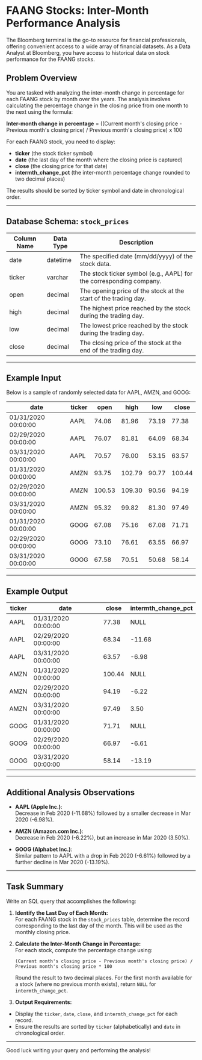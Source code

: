 # FAANG Stocks: Inter-Month Performance Analysis

The Bloomberg terminal is the go-to resource for financial professionals, offering convenient access to a wide array of financial datasets. As a Data Analyst at Bloomberg, you have access to historical data on stock performance for the FAANG stocks.

## Problem Overview

You are tasked with analyzing the inter-month change in percentage for each FAANG stock by month over the years. The analysis involves calculating the percentage change in the closing price from one month to the next using the formula:

**Inter-month change in percentage** = ((Current month's closing price - Previous month's closing price) / Previous month's closing price) x 100

For each FAANG stock, you need to display:
- **ticker** (the stock ticker symbol)
- **date** (the last day of the month where the closing price is captured)
- **close** (the closing price for that date)
- **intermth_change_pct** (the inter-month percentage change rounded to two decimal places)

The results should be sorted by ticker symbol and date in chronological order.

---

## Database Schema: `stock_prices`

| Column Name | Data Type | Description                                                                |
|-------------|-----------|----------------------------------------------------------------------------|
| date        | datetime  | The specified date (mm/dd/yyyy) of the stock data.                         |
| ticker      | varchar   | The stock ticker symbol (e.g., AAPL) for the corresponding company.        |
| open        | decimal   | The opening price of the stock at the start of the trading day.            |
| high        | decimal   | The highest price reached by the stock during the trading day.             |
| low         | decimal   | The lowest price reached by the stock during the trading day.              |
| close       | decimal   | The closing price of the stock at the end of the trading day.              |

---

## Example Input

Below is a sample of randomly selected data for AAPL, AMZN, and GOOG:

| date                | ticker | open   | high   | low    | close  |
|---------------------|--------|--------|--------|--------|--------|
| 01/31/2020 00:00:00  | AAPL   | 74.06  | 81.96  | 73.19  | 77.38  |
| 02/29/2020 00:00:00  | AAPL   | 76.07  | 81.81  | 64.09  | 68.34  |
| 03/31/2020 00:00:00  | AAPL   | 70.57  | 76.00  | 53.15  | 63.57  |
| 01/31/2020 00:00:00  | AMZN   | 93.75  | 102.79 | 90.77  | 100.44 |
| 02/29/2020 00:00:00  | AMZN   | 100.53 | 109.30 | 90.56  | 94.19  |
| 03/31/2020 00:00:00  | AMZN   | 95.32  | 99.82  | 81.30  | 97.49  |
| 01/31/2020 00:00:00  | GOOG   | 67.08  | 75.16  | 67.08  | 71.71  |
| 02/29/2020 00:00:00  | GOOG   | 73.10  | 76.61  | 63.55  | 66.97  |
| 03/31/2020 00:00:00  | GOOG   | 67.58  | 70.51  | 50.68  | 58.14  |

---

## Example Output

| ticker | date                | close  | intermth_change_pct |
|--------|---------------------|--------|---------------------|
| AAPL   | 01/31/2020 00:00:00  | 77.38  | NULL                |
| AAPL   | 02/29/2020 00:00:00  | 68.34  | -11.68              |
| AAPL   | 03/31/2020 00:00:00  | 63.57  | -6.98               |
| AMZN   | 01/31/2020 00:00:00  | 100.44 | NULL                |
| AMZN   | 02/29/2020 00:00:00  | 94.19  | -6.22               |
| AMZN   | 03/31/2020 00:00:00  | 97.49  | 3.50                |
| GOOG   | 01/31/2020 00:00:00  | 71.71  | NULL                |
| GOOG   | 02/29/2020 00:00:00  | 66.97  | -6.61               |
| GOOG   | 03/31/2020 00:00:00  | 58.14  | -13.19              |

---

## Additional Analysis Observations

- **AAPL (Apple Inc.)**:  
  Decrease in Feb 2020 (-11.68%) followed by a smaller decrease in Mar 2020 (-6.98%).

- **AMZN (Amazon.com Inc.)**:  
  Decrease in Feb 2020 (-6.22%), but an increase in Mar 2020 (3.50%).

- **GOOG (Alphabet Inc.)**:  
  Similar pattern to AAPL with a drop in Feb 2020 (-6.61%) followed by a further decline in Mar 2020 (-13.19%).

---

## Task Summary

Write an SQL query that accomplishes the following:

1. **Identify the Last Day of Each Month:**  
   For each FAANG stock in the `stock_prices` table, determine the record corresponding to the last day of the month. This will be used as the monthly closing price.

2. **Calculate the Inter-Month Change in Percentage:**  
   For each stock, compute the percentage change using:

   ```
   (Current month's closing price - Previous month's closing price) / Previous month's closing price * 100
   ```
   Round the result to two decimal places. For the first month available for a stock (where no previous month exists), return `NULL` for `intermth_change_pct`.

3. **Output Requirements:**  
- Display the `ticker`, `date`, `close`, and `intermth_change_pct` for each record.
- Ensure the results are sorted by `ticker` (alphabetically) and `date` in chronological order.

---

Good luck writing your query and performing the analysis!

